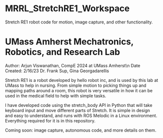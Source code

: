 # MRRL_StretchRE1_Workspace
Stretch RE1 robot code for motion, image capture, and other functionality. 

# UMass Amherst Mechatronics, Robotics, and Research Lab
Author: Arjun Viswanathan, CompE 2024 at UMass Amherst\n
Date Created: 2/16/23
Dr. Frank Sup, Gina Georgadarellis

Stretch RE1 is a robot developed by hello robot inc, and is used by this lab at UMass to help in nursing. From simple motion to picking things up and mapping paths around a room, this robot is very versatile in how it can be used in the medical field to help with simple tasks. 

I have developed code using the stretch_body API in Python that will take keyboard input and move different parts of Stretch. It is simple in design and easy to understand, and runs with ROS Melodic in a Linux environment. Everything required for it is in this repository. 

Coming soon: image capture, autonomous code, and more details on them. 
